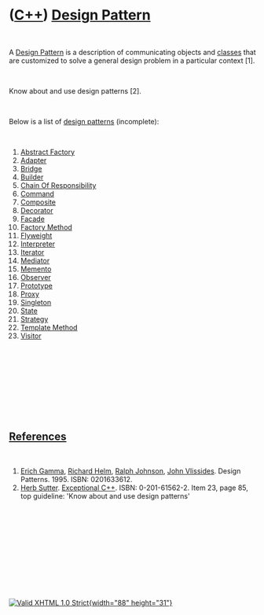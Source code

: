 



 

 

 

 

 

([C++](Cpp.htm)) [Design Pattern](CppDesignPattern.htm)
=======================================================

 

A [Design Pattern](CppDesignPattern.htm) is a description of
communicating objects and [classes](CppClass.htm) that are customized to
solve a general design problem in a particular context \[1\].

 

Know about and use design patterns \[2\].

 

Below is a list of [design patterns](CppDesignPattern.htm) (incomplete):

 

1.  [Abstract Factory](CppAbstractFactoryDesignPattern.htm)
2.  [Adapter](CppAdapterDesignPattern.htm)
3.  [Bridge](CppBridgeDesignPattern.htm)
4.  [Builder](CppDesignPatternBuilder.htm)
5.  [Chain Of Responsibility](CppChainOfResponsibilityDesignPattern.htm)
6.  [Command](CppCommandDesignPattern.htm)
7.  [Composite](CppCompositeDesignPattern.htm)
8.  [Decorator](CppDecoratorDesignPattern.htm)
9.  [Facade](CppFacadeDesignPattern.htm)
10. [Factory Method](CppFactoryMethodDesignPattern.htm)
11. [Flyweight](CppFlyweightDesignPattern.htm)
12. [Interpreter](CppInterpreterDesignPattern.htm)
13. [Iterator](CppIteratorDesignPattern.htm)
14. [Mediator](CppMediatorDesignPattern.htm)
15. [Memento](CppMementoDesignPattern.htm)
16. [Observer](CppObserverDesignPattern.htm)
17. [Prototype](CppPrototypeDesignPattern.htm)
18. [Proxy](CppProxyDesignPattern.htm)
19. [Singleton](CppSingletonDesignPattern.htm)
20. [State](CppStateDesignPattern.htm)
21. [Strategy](CppStrategyDesignPattern.htm)
22. [Template Method](CppTemplateMethodDesignPattern.htm)
23. [Visitor](CppVisitorDesignPattern.htm)

 

 

 

 

 

[References](CppReferences.htm)
-------------------------------

 

1.  [Erich Gamma](CppErichGamma.htm), [Richard
    Helm](CppRichardHelm.htm), [Ralph Johnson](CppRalphJohnson.htm),
    [John Vlissides](CppJohnVlissides.htm). Design Patterns. 1995.
    ISBN: 0201633612.
2.  [Herb Sutter](CppHerbSutter.htm). [Exceptional
    C++](CppExceptionalCpp.htm). ISBN: 0-201-61562-2. Item 23, page 85,
    top guideline: 'Know about and use design patterns'

 

 

 

 

 





 

[![Valid XHTML 1.0 Strict](valid-xhtml10.png){width="88"
height="31"}](http://validator.w3.org/check?uri=referer)
